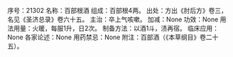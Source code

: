 序号：21302
名称：百部根酒
组成：百部根4两。
出处：方出《肘后方》卷三，名见《圣济总录》卷六十五。
主治：卒上气咳嗽。
加减：None
功效：None
用法用量：火暖，每服1升，日2次。
制备方法：以酒1斗，渍再宿。
临床应用：None
各家论述：None
用药禁忌：None
附注：百部酒（《本草纲目》卷二十五）。
